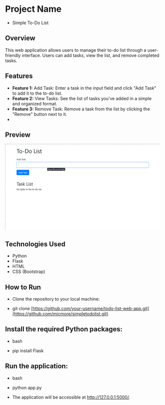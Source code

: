 # Project Name

- Simple To-Do List

## Overview

This web application allows users to manage their to-do list through a user-friendly interface. Users can add tasks, view the list, and remove completed tasks.

## Features

- **Feature 1:** Add Task: Enter a task in the input field and click "Add Task" to add it to the to-do list.
- **Feature 2:** View Tasks: See the list of tasks you've added in a simple and organized format.
- **Feature 3:** Remove Task: Remove a task from the list by clicking the "Remove" button next to it.
- 
## Preview
![Screenshot](https://github.com/micmore/simpletodolist/blob/main/Screenshot%202023-12-23%20025436.png)

## Technologies Used

- Python
- Flask
- HTML
- CSS (Bootstrap)

## How to Run

- Clone the repository to your local machine:

- git clone [https://github.com/your-username/todo-list-web-app.git](https://github.com/micmore/simpletodolist.git)

## Install the required Python packages:

- bash

- pip install Flask

## Run the application:

- bash

- python app.py

- The application will be accessible at http://127.0.0.1:5000/.



